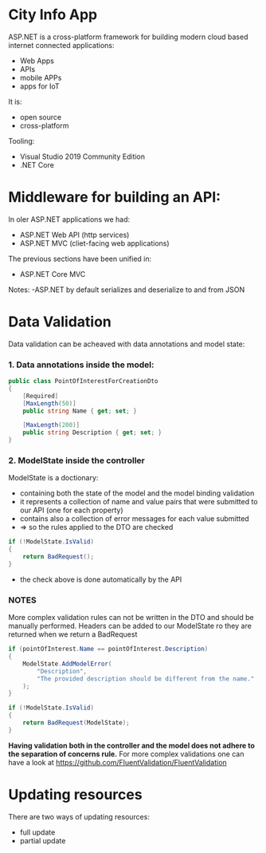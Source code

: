 # City Info App

ASP.NET is a cross-platform framework for building modern cloud based internet connected applications:
- Web Apps
- APIs
- mobile APPs
- apps for IoT

It is:
- open source
- cross-platform

Tooling:
- Visual Studio 2019 Community Edition
- .NET Core


# Middleware for building an API:

In oler ASP.NET applications we had:
- ASP.NET Web API (http services)
- ASP.NET MVC (cliet-facing web applications)

The previous sections have been unified in:
- ASP.NET Core MVC

Notes:
-ASP.NET by default serializes and deserialize to and from JSON

# Data Validation


Data validation can be acheaved with data annotations and model state:

### 1. Data annotations inside the model:

```C#
public class PointOfInterestForCreationDto
{
    [Required]
    [MaxLength(50)]
    public string Name { get; set; }

    [MaxLength(200)]
    public string Description { get; set; }
}
```

### 2. ModelState inside the controller

ModelState is a doctionary:
- containing both the state of the model and the model binding validation
- it represents a collection of name and value pairs that were submitted to our API (one for each property)
- contains also a collection of error messages for each value submitted
- => so the rules applied to the DTO are checked

```C#
if (!ModelState.IsValid)
{
    return BadRequest();
}
```

- the check above is done automatically by the API


### NOTES

More complex validation rules can not be written in the DTO and should be manually performed.
Headers can be added to our ModelState ro they are returned when we return a BadRequest

```C#
if (pointOfInterest.Name == pointOfInterest.Description)
{
    ModelState.AddModelError(
        "Description",
        "The provided description should be different from the name."
    );
}

if (!ModelState.IsValid)
{
    return BadRequest(ModelState);
}
```

**Having validation both in the controller and the model does not adhere to the separation of concerns rule.** 
For more complex validations one can have a look at https://github.com/FluentValidation/FluentValidation

# Updating resources

There are two ways of updating resources:
- full update
- partial update